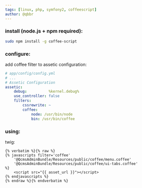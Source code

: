 ```yaml
---
tags: [linux, php, symfony2, coffeescript]
author: @qbbr
---
```


### install (node.js + npm required):

```bash
sudo npm install -g coffee-script
```

### configure:

add coffee filter to assetic configuration:

```yaml
# app/config/config.yml
# ...
# Assetic Configuration
assetic:
    debug:          %kernel.debug%
    use_controller: false
    filters:
        cssrewrite: ~
        coffee:
            node: /usr/bin/node
            bin: /usr/bin/coffee
```

### using:

twig:

```twig
{% verbatim %}{% raw %}
{% javascripts filter='coffee'
    '@QcmsAdminBundle/Resources/public/coffee/menu.coffee'
    '@QcmsAdminBundle/Resources/public/coffee/ui-tabs.coffee'
%}
    <script src="{{ asset_url }}"></script>
{% endjavascripts %}
{% endraw %}{% endverbatim %}
```
